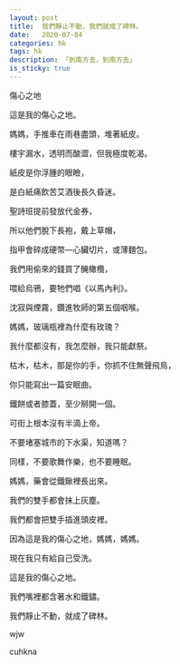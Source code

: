 ```yaml
---
layout: post
title:  我們靜止不動，我們就成了碑林。
date:   2020-07-04
categories: hk
tags: hk
description: 「到南方去，到南方去」
is_sticky: true
---
```


傷心之地


這是我的傷心之地。

媽媽，手推車在雨巷盡頭，堆著紙皮。

樓宇漏水，透明而酸澀，但我極度乾渴。

紙皮是你浮腫的眼瞼，

是白紙痛飲苦艾酒後長久昏迷。


聖詩班提前發放代金券，

所以他們脫下長袍，戴上草帽，

指甲會碎成硬幣—心臟切片，或薄麵包。

我們用偷來的錢買了醃橄欖，

喂給烏鴉，要牠們唱《以馬內利》。

沈寂與煙霧，鑽進牧師的第五個咽喉。


媽媽，玻璃瓶裡為什麼有玫瑰？

我什麼都沒有，我怎麼辦，我只能獻祭。

枯木，枯木，那是你的手，你抓不住無聲飛鳥，

你只能寫出一篇安眠曲。

鐵餅或者膝蓋，至少掰開一個。

可街上根本沒有半滴上帝。


不要堵塞城市的下水渠，知道嗎？

同樣，不要歌舞作樂，也不要睡眠。

媽媽，藥會從鐵鍬裡長出來。

我們的雙手都會抹上灰塵。

我們都會把雙手插進頭皮裡。


因為這是我的傷心之地，媽媽，媽媽。

現在我只有給自己受洗。

這是我的傷心之地。

我們嘴裡都含著水和鐵鏽。

我們靜止不動，就成了碑林。


wjw

cuhkna

